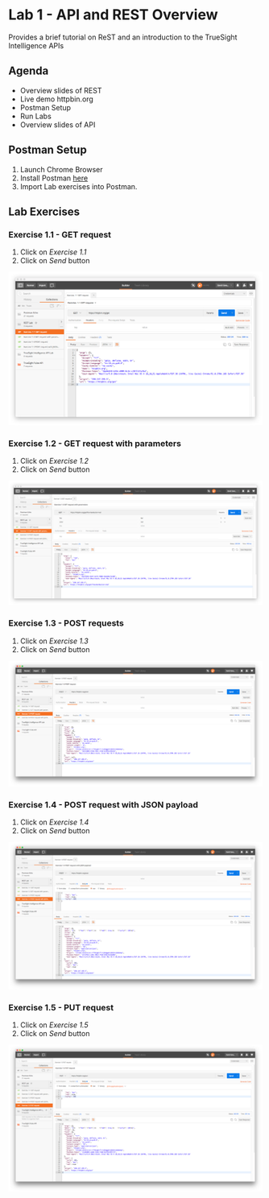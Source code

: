 Lab 1 - API and REST Overview
=============================

Provides a brief tutorial on ReST and an introduction to the TrueSight Intelligence APIs

Agenda
------
- Overview slides of REST
- Live demo httpbin.org
- Postman Setup
- Run Labs
- Overview slides of API

Postman Setup
-------------

1. Launch Chrome Browser
2. Install Postman [here](https://chrome.google.com/webstore/detail/postman/fhbjgbiflinjbdggehcddcbncdddomop?hl=en)
3. Import Lab exercises into Postman.

Lab Exercises
-------------

### Exercise 1.1 - GET request

1. Click on _Exercise 1.1_
2. Click on _Send_ button

![Exercise 1.1](img/ex-1.1.png)

### Exercise 1.2 - GET request with parameters

1. Click on _Exercise 1.2_
2. Click on _Send_ button

![Exercise 1.2](img/ex-1.2.png)

### Exercise 1.3 - POST requests
1. Click on _Exercise 1.3_
2. Click on _Send_ button

![Exercise 1.3](img/ex-1.3.png)

### Exercise 1.4 - POST request with JSON payload
1. Click on _Exercise 1.4_
2. Click on _Send_ button

![Exercise 1.4](img/ex-1.4.png)

### Exercise 1.5 - PUT request
1. Click on _Exercise 1.5_
2. Click on _Send_ button

![Exercise 1.5](img/ex-1.5.png)

